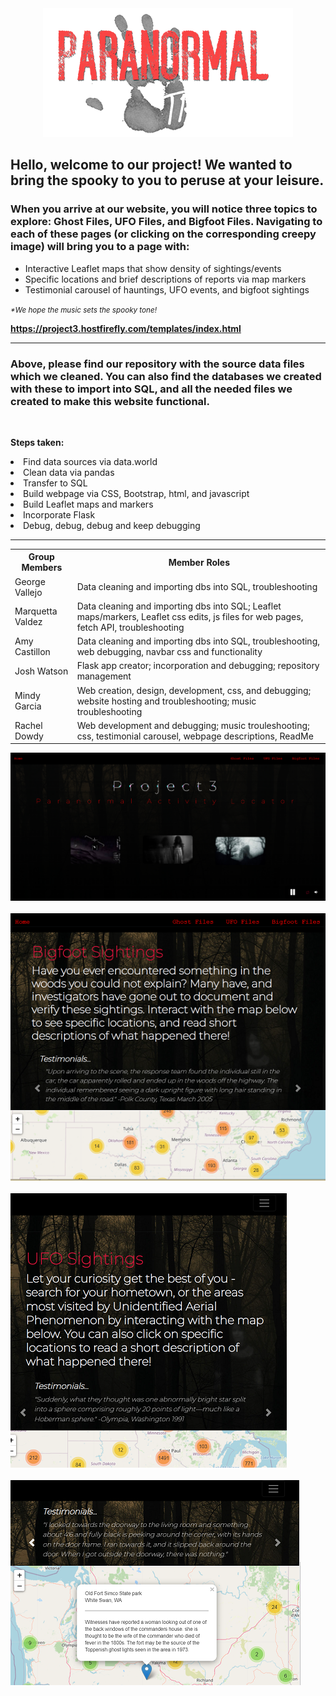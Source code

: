 
<!-- <h1 text-aligh:center;><b>Track the Paranormal!</b></h1> -->
<center><img src="readme_images/readme_hand.png"></center>
<h2>

<strong>Hello, welcome to our project!  We wanted to bring the spooky to you to peruse at your leisure.</strong></h2s>

<h3>When you arrive at our website, you will notice three topics to explore: Ghost Files, UFO Files, and Bigfoot Files. Navigating to each of these pages (or clicking on the corresponding creepy image) will bring you to a page with: </h3>


- Interactive Leaflet maps that show density of sightings/events
- Specific locations and brief descriptions of reports via map markers
- Testimonial carousel of hauntings, UFO events, and bigfoot sightings

<i><small>*We hope the music sets the spooky tone!</i></small>

<strong>https://project3.hostfirefly.com/templates/index.html</strong>

<hr>

<h3>Above, please find our repository with the source data files which we cleaned.  You can also find the databases we created with these to import into SQL, and all the needed files we created to make this website functional.</h3>

<br>

<b>Steps taken:</b>
<li>Find data sources via data.world</li>
<li>Clean data via pandas</li>
<li>Transfer to SQL</li>
<li>Build webpage via CSS, Bootstrap, html, and javascript</li>
<li>Build Leaflet maps and markers</li>
<li>Incorporate Flask</li>
<li>Debug, debug, debug and keep debugging</li>

<hr>
<table>
    <tr>
        <th>Group Members</th>
        <th>Member Roles</th>
    </tr>
    <tr>
        <td>George Vallejo</td>
        <td>Data cleaning and importing dbs into SQL, troubleshooting</td>
    </tr>
    <tr>
        <td>Marquetta Valdez</td>
        <td>Data cleaning and importing dbs into SQL; Leaflet maps/markers, Leaflet css edits, js files for web pages, fetch API, troubleshooting</td>
    </tr>
    <tr>
        <td>Amy Castillon</td>
        <td>Data cleaning and importing dbs into SQL, troubleshooting, web debugging, navbar css and functionality</td>
    </tr>
    <tr>
        <td>Josh Watson</td>
        <td>Flask app creator; incorporation and debugging; repository management</td>
    </tr>
    <tr>
        <td>Mindy Garcia</td>
        <td>Web creation, design, development, css, and debugging; website hosting and troubleshooting; music troubleshooting</td>
    </tr>
    <tr>
        <td>Rachel Dowdy</td>
        <td>Web development and debugging; music trouleshooting; css, testimonial carousel, webpage descriptions, ReadMe</td>
    </tr>
</table>

<img src="readme_images/readme_index_preview.PNG">
<br>
<br>
<img src="readme_images/readme_bigfoot_preview.PNG">
<br>
<br>
<img src="readme_images/readme_ufo_preview.PNG">
<br>
<br>
<img src="readme_images/haunted_preview.PNG">
